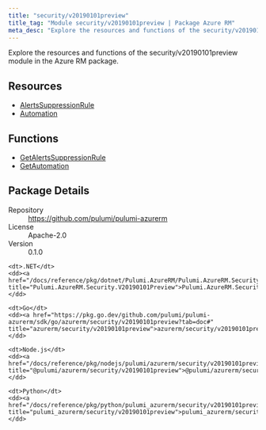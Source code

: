 ```yaml
---
title: "security/v20190101preview"
title_tag: "Module security/v20190101preview | Package Azure RM"
meta_desc: "Explore the resources and functions of the security/v20190101preview module in the Azure RM package."
---
```


<!-- WARNING: this file was generated by Pulumi Docs Generator. -->
<!-- Do not edit by hand unless you're certain you know what you are doing! -->

Explore the resources and functions of the security/v20190101preview module in the Azure RM package.

<h2 id="resources">Resources</h2>
<ul class="api">
    <li><a href="alertssuppressionrule" title="AlertsSuppressionRule"><span class="symbol resource"></span>AlertsSuppressionRule</a></li>
    <li><a href="automation" title="Automation"><span class="symbol resource"></span>Automation</a></li>
</ul>

<h2 id="functions">Functions</h2>
<ul class="api">
    <li><a href="getalertssuppressionrule" title="GetAlertsSuppressionRule"><span class="symbol function"></span>GetAlertsSuppressionRule</a></li>
    <li><a href="getautomation" title="GetAutomation"><span class="symbol function"></span>GetAutomation</a></li>
</ul>

<h2 id="package-details">Package Details</h2>
<dl class="package-details">
	<dt>Repository</dt>
	<dd><a href="https://github.com/pulumi/pulumi-azurerm">https://github.com/pulumi/pulumi-azurerm</a></dd>
	<dt>License</dt>
	<dd>Apache-2.0</dd>
	<dt>Version</dt>
	<dd>0.1.0</dd>
</dl>



<dl class="tabular">

    <dt>.NET</dt>
    <dd><a href="/docs/reference/pkg/dotnet/Pulumi.AzureRM/Pulumi.AzureRM.Security.V20190101Preview.html" title="Pulumi.AzureRM.Security.V20190101Preview">Pulumi.AzureRM.Security.V20190101Preview</a></dd>

    <dt>Go</dt>
    <dd><a href="https://pkg.go.dev/github.com/pulumi/pulumi-azurerm/sdk/go/azurerm/security/v20190101preview?tab=doc#" title="azurerm/security/v20190101preview">azurerm/security/v20190101preview</a></dd>

    <dt>Node.js</dt>
    <dd><a href="/docs/reference/pkg/nodejs/pulumi/azurerm/security/v20190101preview/#" title="@pulumi/azurerm/security/v20190101preview">@pulumi/azurerm/security/v20190101preview</a></dd>

    <dt>Python</dt>
    <dd><a href="/docs/reference/pkg/python/pulumi_azurerm/security/v20190101preview" title="pulumi_azurerm/security/v20190101preview">pulumi_azurerm/security/v20190101preview</a></dd>

</dl>

